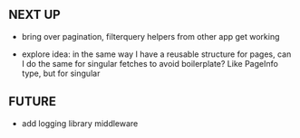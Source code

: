 ## NEXT UP

- bring over pagination, filterquery helpers from other app get working

- explore idea: in the same way I have a reusable structure for pages, can I do the same for singular fetches to avoid boilerplate? Like PageInfo type, but for singular

## FUTURE

- add logging library middleware
